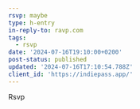 ```yaml
---
rsvp: maybe
type: h-entry
in-reply-to: ravp.com
tags:
  - rsvp
date: '2024-07-16T19:10:00+0200'
post-status: published
updated: '2024-07-16T17:10:54.788Z'
client_id: 'https://indiepass.app/'
---
```

Rsvp
